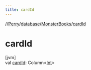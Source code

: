 ```yaml
---
title: cardId
---
```

//[Perry](../../../index.html)/[database](../index.html)/[MonsterBooks](index.html)/[cardId](card-id.html)



# cardId



[jvm]\
val [cardId](card-id.html): Column&lt;[Int](https://kotlinlang.org/api/latest/jvm/stdlib/kotlin/-int/index.html)&gt;




